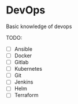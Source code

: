 # DevOps

Basic knowledge of devops


TODO:
- [ ] Ansible
- [ ] Docker
- [ ] Gitlab
- [ ] Kubernetes
- [ ] Git
- [ ] Jenkins
- [ ] Helm
- [ ] Terraform
